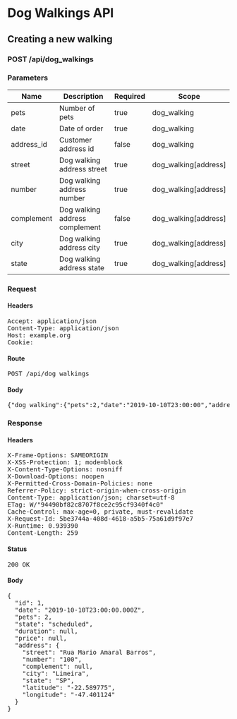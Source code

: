 # Dog Walkings API

## Creating a new walking

### POST /api/dog_walkings

### Parameters

| Name | Description | Required | Scope |
|------|-------------|----------|-------|
| pets | Number of pets | true | dog_walking |
| date | Date of order | true | dog_walking |
| address_id | Customer address id | false | dog_walking |
| street | Dog walking address street | true | dog_walking[address] |
| number | Dog walking address number | true | dog_walking[address] |
| complement | Dog walking address complement | false | dog_walking[address] |
| city | Dog walking address city | true | dog_walking[address] |
| state | Dog walking address state | true | dog_walking[address] |

### Request

#### Headers

<pre>Accept: application/json
Content-Type: application/json
Host: example.org
Cookie: </pre>

#### Route

<pre>POST /api/dog_walkings</pre>

#### Body

<pre>{"dog_walking":{"pets":2,"date":"2019-10-10T23:00:00","address":{"street":"Rua Mario Amaral Barros","number":"100","city":"Limeira","state":"SP"}}}</pre>

### Response

#### Headers

<pre>X-Frame-Options: SAMEORIGIN
X-XSS-Protection: 1; mode=block
X-Content-Type-Options: nosniff
X-Download-Options: noopen
X-Permitted-Cross-Domain-Policies: none
Referrer-Policy: strict-origin-when-cross-origin
Content-Type: application/json; charset=utf-8
ETag: W/&quot;94490bf82c8707f8ce2c95cf9340f4c0&quot;
Cache-Control: max-age=0, private, must-revalidate
X-Request-Id: 5be3744a-408d-4618-a5b5-75a61d9f97e7
X-Runtime: 0.939390
Content-Length: 259</pre>

#### Status

<pre>200 OK</pre>

#### Body

<pre>{
  "id": 1,
  "date": "2019-10-10T23:00:00.000Z",
  "pets": 2,
  "state": "scheduled",
  "duration": null,
  "price": null,
  "address": {
    "street": "Rua Mario Amaral Barros",
    "number": "100",
    "complement": null,
    "city": "Limeira",
    "state": "SP",
    "latitude": "-22.589775",
    "longitude": "-47.401124"
  }
}</pre>
